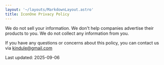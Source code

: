 ```yaml
---
layout: '~/layouts/MarkdownLayout.astro'
title: IconOne Privacy Policy
---
```


We do not sell your information. We don't help companies advertise their products to you. We do not collect any information from you.


If you have any questions or concerns about this policy, you can contact us via kindule@gmail.com


Last updated: 2025-09-06